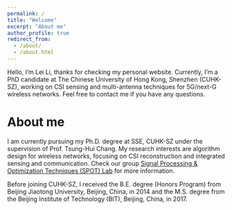 ```yaml
---
permalink: /
title: "Welcome"
excerpt: "About me"
author_profile: true
redirect_from: 
  - /about/
  - /about.html
---
```


Hello, I’m Lei Li, thanks for checking my personal website. Currently, I’m a PhD candidate at The Chinese University of Hong Kong, Shenzhen (CUHK-SZ), working on CSI sensing and multi-antenna techniques for 5G/next-G wireless networks. Feel free to contact me if you have any questions.

About me
======
I am currently pursuing my Ph.D. degree at SSE, CUHK-SZ under the supervision of Prof. Tsung-Hui Chang. My research interests are algorithm design for wireless networks, focusing on CSI reconstruction and integrated sensing and communication. Check our group [Signal Processing & Optimization Techniques (SPOT) Lab](https://myweb.cuhk.edu.cn/changtsunghui/Home/Index) for more information.

Before joining CUHK-SZ, I received the B.E. degree (Honors Program) from Beijing Jiaotong University, Beijing, China, in 2014 and the M.S. degree from the Beijing Institute of Technology (BIT), Beijing, China, in 2017.

